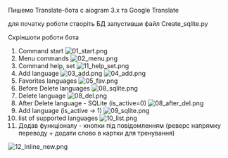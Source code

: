 Пишемо Translate-бота c aiogram 3.x та Google Translate

для початку роботи створіть БД запустивши файл
Create_sqlite.py

Скріншоти роботи бота
1. Command start 
![01_start.png](image%2F01_start.png)
2. Menu commands
![02_menu.png](image%2F02_menu.png)
3. Command help, set
![11_help_set.png](image%2F11_help_set.png)
4. Add language
![03_add.png](image%2F03_add.png)
![04_add.png](image%2F04_add.png)
5. Favorites languages
![05_fav.png](image%2F05_fav.png)
6. Before Delete languages
![08_sqlite.png](image%2F08_sqlite.png)
7. Delete language
![08_del.png](image%2F08_del.png)
8. After Delete language - SQLite (is_active=0)
![08_after_del.png](image%2F08_after_del.png)
9. Add language (is_active -> 1)
![09_sqlite.png](image%2F09_sqlite.png)
10. list of supported languages
![10_list.png](image%2F10_list.png)
11. Додав функціоналу - кнопки під повідомленням
(реверс напрямку переводу + додати слово в картки для тренування)

![12_Inline_new.png](image%2F12_Inline_new.png)